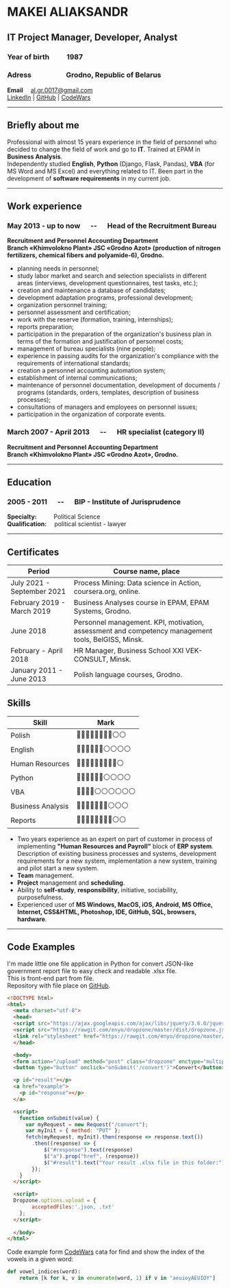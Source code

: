 # MAKEI ALIAKSANDR

## IT Project Manager, Developer, Analyst

### Year of birth &emsp;&emsp; 1987 
### Adress &emsp;&emsp;&emsp;&emsp;&nbsp;&nbsp; Grodno, Republic of Belarus  

**Email**&emsp;       al.gr.0017@gmail.com  
[LinkedIn](https://www.linkedin.com/in/aliaksandr-m-8b508342/ "LinkedIn") | 
[GitHub](https://github.com/AlexXG0152 "GitHub") | 
[CodeWars](https://www.codewars.com/users/AlexXG0152 "CodeWars")

***
## Briefly about me  
Professional with almost 15 years experience in the field of personnel who decided to change the field of work and go to **IT**.
Trained at EPAM in **Business Analysis**.  
Independently studied **English**, **Python** (Django, Flask, Pandas), **VBA** (for MS Word and MS Excel) and everything related to IT.
Been part in the development of **software requirements** in my current job.

***
## Work experience  
### **May 2013 - up to now** &emsp; -- &emsp; **Head of the Recruitment Bureau**  
**Recruitment and Personnel Accounting Department  
Branch «Khimvolokno Plant» JSC «Grodno Azot» (production of nitrogen fertilizers, chemical fibers and polyamide-6), Grodno.**  
- planning needs in personnel;
- study labor market and search and selection specialists in different areas (interviews, development questionnaires, test tasks, etc.);
- creation and maintenance a database of candidates;
- development adaptation programs, professional development;
- organization personnel training;
- personnel assessment and certification;
- work with the reserve (formation, training, internships);
- reports preparation;
- participation in the preparation of the organization's business plan in terms of the formation and justification of personnel costs;
- management of bureau specialists (nine people);
- experience in passing audits for the organization's compliance with the requirements of international standards;
- creation a personnel accounting automation system;
- establishment of internal communications;
- maintenance of personnel documentation, development of documents / programs (standards, orders, templates, description of business processes);
- consultations of managers and employees on personnel issues;
- participation in the organization of corporate events.

### **March 2007 - April 2013** &emsp; -- &emsp; **HR specialist (category II)**
**Recruitment and Personnel Accounting Department  
Branch «Khimvolokno Plant» JSC «Grodno Azot», Grodno.** 

***
## Education  
### **2005 - 2011** &emsp; -- &emsp; BIP - Institute of Jurisprudence  
**Specialty:** &emsp; &emsp; Political Science  
**Qualification:** &emsp;political scientist - lawyer

***
## Certificates  
  
Period                        | Course name, place
---------------------------   | ---------------------------
July 2021 - September 2021    | Process Mining: Data science in Action, coursera.org, online.
February 2019 - March 2019    | Business Analyses course in EPAM, EPAM Systems, Grodno.     
June 2018                     | Personnel management. KPI, motivation, assessment and competency management tools, BelGISS, Minsk.  
February - April 2018         | HR Manager, Business School XXI VEK-CONSULT, Minsk.  
January 2011 - June 2013      | Polish language courses, Grodno.  

## Skills  
  
Skill              | Mark
----------------   | ----------------
Polish             | :red_circle::red_circle::red_circle::red_circle::red_circle::red_circle::red_circle::red_circle::white_circle::white_circle:
English            | :red_circle::red_circle::red_circle::red_circle::red_circle::red_circle::white_circle::white_circle::white_circle::white_circle:
Human Resources    | :red_circle::red_circle::red_circle::red_circle::red_circle::red_circle::red_circle::red_circle::red_circle::white_circle:
Python             | :red_circle::red_circle::red_circle::red_circle::red_circle::red_circle::white_circle::white_circle::white_circle::white_circle:
VBA                | :red_circle::red_circle::red_circle::red_circle::white_circle::white_circle::white_circle::white_circle::white_circle::white_circle:
Business Analysis  | :red_circle::red_circle::red_circle::red_circle::red_circle::red_circle::red_circle::white_circle::white_circle::white_circle:
Reports            | :red_circle::red_circle::red_circle::red_circle::red_circle::red_circle::red_circle::red_circle::white_circle::white_circle:

* Two years experience as an expert on part of customer in process of implementing **"Human Resources and Payroll"** block of **ERP system**. Description of existing business processes and systems, development requirements for a new system, implementation a new system, training and pilot start a new system.  
* **Team** management.  
* **Project** management and **scheduling**.  
* Ability to **self-study**, **responsibility**, initiative, sociability, purposefulness.
* Experienced user of **MS Windows, MacOS, iOS, Android, MS Office, Internet, CSS&HTML, Photoshop, IDE, GitHub, SQL, browsers, hardware**. 

***
## Code Examples
I'm made little one file application in Python for convert JSON-like government report file to easy check and readable .xlsx file.  
This is front-end part from file.  
Repository with file place on [GitHub](https://github.com/AlexXG0152/PU-2 "GitHub").  

```html
<!DOCTYPE html>
<html>
  <meta charset="utf-8">
  <head>
  <script src="https://ajax.googleapis.com/ajax/libs/jquery/3.6.0/jquery.min.js"></script>
  <script src="https://rawgit.com/enyo/dropzone/master/dist/dropzone.js"></script>
  <link rel="stylesheet" href="https://rawgit.com/enyo/dropzone/master/dist/dropzone.css">
  </head>

  <body>
  <form action="/upload" method="post" class="dropzone" enctype="multipart/form-data" name="upload" id="upload"></form>
  <button type="button" onclick="onSubmit('/convert')">Convert</button>

  <p id="result"></p>
  <a href="example">
    <p id="response"></p>
  </a>

  <script>
    function onSubmit(value) {
      var myRequest = new Request("/convert");
      var myInit = { method: "PUT" };
      fetch(myRequest, myInit).then(response => response.text())
        .then((response) => {
            $("#response").text(response)
            $("a").prop("href", (response))
            $("#result").text("Your result .xlsx file in this folder:")
        });
    }
  </script>

  <script>
  Dropzone.options.upload = {
        acceptedFiles:'.json, .txt'       
    };
  </script>  
  
  </body>
</html>

```

Code example form [CodeWars](https://www.codewars.com/kata/5680781b6b7c2be860000036 "CodeWars") cata for find and show the index of the vowels in a given word:
```python
def vowel_indices(word):
    return [k for k, v in enumerate(word, 1) if v in "aeuioyAEUIOY"]
```



